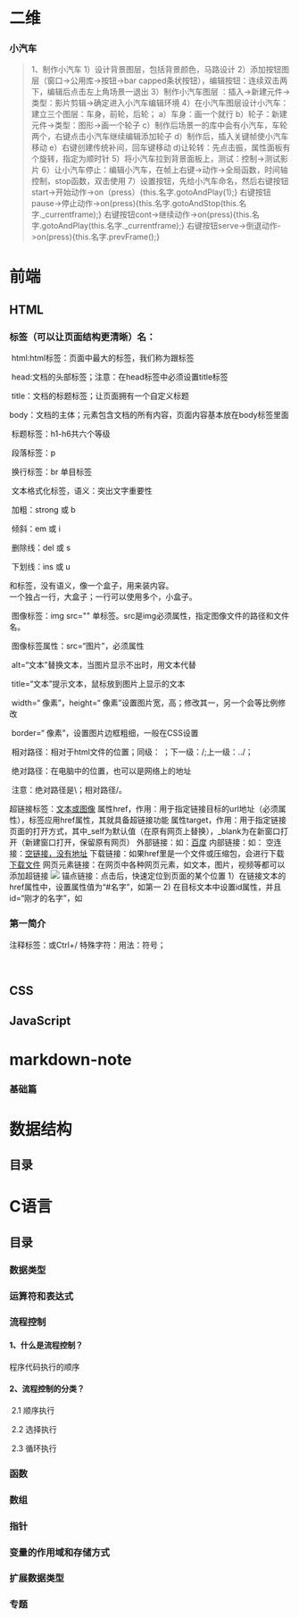 # 二维

### 小汽车

>1、制作小汽车
   1）设计背景图层，包括背景颜色，马路设计
   2）添加按钮图层（窗口->公用库->按钮->bar capped条状按钮），编辑按钮：连续双击两下，编辑后点击左上角场景一退出
   3）制作小汽车图层	：插入->新建元件->类型：影片剪辑->确定进入小汽车编辑环境
   4）在小汽车图层设计小汽车：建立三个图层：车身，前轮，后轮；
        a）车身：画一个就行
        b）轮子：新建元件->类型：图形->画一个轮子
        c）制作后场景一的库中会有小汽车，车轮两个，右键点击小汽车继续编辑添加轮子
        d）制作后，插入关键帧使小汽车移动
        e）右键创建传统补间，回车键移动
        d)让轮转：先点击振，属性面板有个旋转，指定为顺时针
    5）将小汽车拉到背景面板上，测试：控制->测试影片
    6）让小汽车停止：编辑小汽车，在帧上右键->动作->全局函数，时间轴控制，stop函数，双击使用
    7）设置按钮，先给小汽车命名，然后右键按钮start->开始动作->on（press）{this.名字.gotoAndPlay(1);}
        右键按钮pause->停止动作->on(press){this.名字.gotoAndStop(this.名字._currentframe);}
        右键按钮cont->继续动作->on(press){this.名字.gotoAndPlay(this.名字._currentframe);}
        右键按钮serve->倒退动作->on(press){this.名字.prevFrame();}

# 前端

## HTML

###  标签（可以让页面结构更清晰）名：

​          html:html标签：页面中最大的标签，我们称为跟标签

​          head:文档的头部标签；注意：在head标签中必须设置title标签

​          title：文档的标题标签；让页面拥有一个自定义标题

​          body：文档的主体；元素包含文档的所有内容，页面内容基本放在body标签里面

​         标题标签：h1-h6共六个等级

​         段落标签：p

​         换行标签：br 单目标签

​         文本格式化标签，语义：突出文字重要性

​              加粗：strong 或 b 

​              倾斜：em 或 i

​              删除线：del 或 s

​              下划线：ins 或 u   

<div>和<span>标签，没有语义，像一个盒子，用来装内容。<div>一个独占一行，大盒子；<span>一行可以使用多个，小盒子。

​              图像标签：img src="" 单标签。src是img必须属性，指定图像文件的路径和文件名。

​              图像标签属性：src=“图片”，必须属性

​                       alt=“文本”替换文本，当图片显示不出时，用文本代替

​                       title=“文本”提示文本，鼠标放到图片上显示的文本

​                       width=“ 像素”，height=“ 像素”设置图片宽，高；修改其一，另一个会等比例修改

​                        border=“ 像素”，设置图片边框粗细，一般在CSS设置

​            相对路径：相对于html文件的位置；同级： ；下一级：/;上一级：../；

​            绝对路径：在电脑中的位置，也可以是网络上的地址

​           注意：绝对路径是\；相对路径/。

<div> 
    超链接标签：<a href="跳转目标" target=“目标窗口的弹出方式”>文本或图像</a>
       属性href，作用：用于指定链接目标的url地址（必须属性），标签应用href属性，其就具备超链接功能
       属性target，作用：用于指定链接页面的打开方式，其中_self为默认值（在原有网页上替换），_blank为在新窗口打开（新建窗口打开，保留原有网页）
       外部链接：如：<a href="http://www.baidu.com">百度</a>
       内部链接：如：<a href="本地html文件"></a>
       空连接：<a href="#">空链接，没有地址</a>
       下载链接：如果href里是一个文件或压缩包，会进行下载<a href=“.exe/.zip等文件名”>下载文件</a>
       网页元素链接：在网页中各种网页元素，如文本，图片，视频等都可以添加超链接
                               <a href="http://www.baidu.com"><img src="图片"/></a>
       锚点链接：点击后，快速定位到页面的某个位置 
	                  1）在链接文本的href属性中，设置属性值为“#名字”，如<a herf="#one">第一</a>
	                  2)  在目标文本中设置id属性，并且id=“刚才的名字”，如<h3 id="one">第一简介</h3>
	注释标签：<!--注释-->或Ctrl+/
	特殊字符：用法：符号；

​    

## 

## CSS



## JavaScript





# markdown-note

### 基础篇

# 数据结构

## 目录



# C语言

## 目录

### 数据类型



### 运算符和表达式



### 流程控制

#### 1、什么是流程控制？

<div color="blue">
    程序代码执行的顺序
</div>

#### 2、流程控制的分类？

​      2.1 顺序执行

​      2.2 选择执行

​      2.3 循环执行





### 函数



### 数组



### 指针



### 变量的作用域和存储方式



### 扩展数据类型



### 专题

















